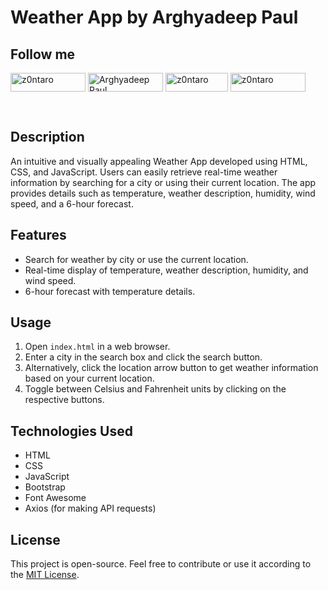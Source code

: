 # Weather App by Arghyadeep Paul

## Follow me

<a href="https://codepen.io/Z0ntaro" target="blank"><img align="center" src="https://img.shields.io/badge/Codepen-000000?style=for-the-badge&logo=codepen&logoColor=white" alt="z0ntaro" height="30" width="120" /></a>
<a href="https://www.linkedin.com/in/arghyadeep-paul-039445204/" target="blank"><img align="center" src="https://img.shields.io/badge/linkedin-%230077B5.svg?style=for-the-badge&logo=linkedin&logoColor=white" alt="Arghyadeep Paul" height="30" width="120" /></a>
<a href="https://twitter.com/zontaro_ai" target="blank"><img align="center" src="https://img.shields.io/badge/Twitter-%231DA1F2.svg?style=for-the-badge&logo=Twitter&logoColor=white" alt="z0ntaro" height="30" width="100" /></a>
<a href="https://instagram.com/zontaro.ai" target="blank"><img align="center" src="https://img.shields.io/badge/Instagram-%23E4405F.svg?style=for-the-badge&logo=Instagram&logoColor=white" alt="z0ntaro" height="30" width="120" /></a>

<br/>

## Description

An intuitive and visually appealing Weather App developed using HTML, CSS, and JavaScript. Users can easily retrieve real-time weather information by searching for a city or using their current location. The app provides details such as temperature, weather description, humidity, wind speed, and a 6-hour forecast.

## Features

- Search for weather by city or use the current location.
- Real-time display of temperature, weather description, humidity, and wind speed.
- 6-hour forecast with temperature details.

## Usage

1. Open `index.html` in a web browser.
2. Enter a city in the search box and click the search button.
3. Alternatively, click the location arrow button to get weather information based on your current location.
4. Toggle between Celsius and Fahrenheit units by clicking on the respective buttons.

## Technologies Used

- HTML
- CSS
- JavaScript
- Bootstrap
- Font Awesome
- Axios (for making API requests)


## License

This project is open-source. Feel free to contribute or use it according to the [MIT License](LICENSE).
